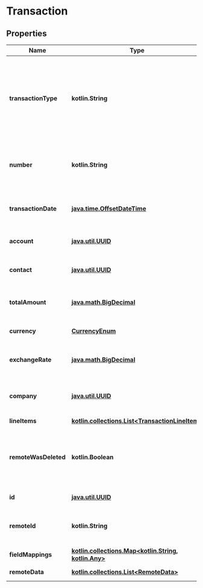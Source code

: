 
# Transaction

## Properties
Name | Type | Description | Notes
------------ | ------------- | ------------- | -------------
**transactionType** | **kotlin.String** | The type of transaction, which can by any transaction object not already included in Merge’s common model. |  [optional]
**number** | **kotlin.String** | The transaction&#39;s number used for identifying purposes. |  [optional]
**transactionDate** | [**java.time.OffsetDateTime**](java.time.OffsetDateTime.md) | The date upon which the transaction occurred. |  [optional]
**account** | [**java.util.UUID**](java.util.UUID.md) | The transaction&#39;s account. |  [optional]
**contact** | [**java.util.UUID**](java.util.UUID.md) | The contact to whom the transaction relates to. |  [optional]
**totalAmount** | [**java.math.BigDecimal**](java.math.BigDecimal.md) | The total amount being paid after taxes. |  [optional]
**currency** | [**CurrencyEnum**](CurrencyEnum.md) | The transaction&#39;s currency. |  [optional]
**exchangeRate** | [**java.math.BigDecimal**](java.math.BigDecimal.md) | The transaction&#39;s exchange rate. |  [optional]
**company** | [**java.util.UUID**](java.util.UUID.md) | The company the transaction belongs to. |  [optional]
**lineItems** | [**kotlin.collections.List&lt;TransactionLineItem&gt;**](TransactionLineItem.md) |  |  [optional]
**remoteWasDeleted** | **kotlin.Boolean** | Indicates whether or not this object has been deleted by third party webhooks. |  [optional] [readonly]
**id** | [**java.util.UUID**](java.util.UUID.md) |  |  [optional] [readonly]
**remoteId** | **kotlin.String** | The third-party API ID of the matching object. |  [optional]
**fieldMappings** | [**kotlin.collections.Map&lt;kotlin.String, kotlin.Any&gt;**](kotlin.Any.md) |  |  [optional] [readonly]
**remoteData** | [**kotlin.collections.List&lt;RemoteData&gt;**](RemoteData.md) |  |  [optional] [readonly]



